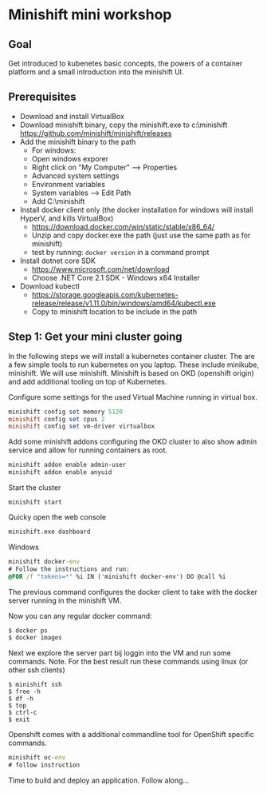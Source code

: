 # Minishift mini workshop


## Goal
Get introduced to kubenetes basic concepts, the powers of a container platform and a small introduction into the minishift UI.

## Prerequisites
- Download and install VirtualBox
- Download minishift binary, copy the minishift.exe to c:\minishift
  https://github.com/minishift/minishift/releases
- Add the minishift binary to the path
  - For windows:
  - Open windows exporer
  - Right click on "My Computer" --> Properties
  - Advanced system settings
  - Environment variables
  - System variables --> Edit Path
  - Add C:\minishift
- Install docker client only (the docker installation for windows will install HyperV, and kills VirtualBox)
  - https://download.docker.com/win/static/stable/x86_64/
  - Unzip and copy docker.exe the path (just use the same path as for minishift)
  - test by running: `docker version` in a command prompt
- Install dotnet core SDK
  - https://www.microsoft.com/net/download
  - Choose .NET Core 2.1 SDK - Windows x64 Installer
- Download kubectl
  - https://storage.googleapis.com/kubernetes-release/release/v1.11.0/bin/windows/amd64/kubectl.exe
  - Copy to minishift location to be include in the path


## Step 1: Get your mini cluster going

In the following steps we will install a kubernetes container cluster. The are a few simple tools to run kubernetes on you laptop. These include minikube, minishift. 
We will use minishift. Minishift is based on OKD (openshift origin) and add additional tooling on top of Kubernetes. 


Configure some settings for the used Virtual Machine running in virtual box.

```powershell
minishift config set memory 5120
minishift config set cpus 2
minishift config set vm-driver virtualbox
```

Add some minishift addons configuring the OKD cluster to also show admin service and allow for running containers as root.

```powershell
minishift addon enable admin-user
minishift addon enable anyuid
```

Start the cluster

```
minishift start
```

Quicky open the web console
```sh
minishift.exe dashboard
```

Windows
```cmd
minishift docker-env
# Follow the instructions and run:
@FOR /f "tokens=*" %i IN ('minishift docker-env') DO @call %i
```

The previous command configures the docker client to take with the docker server running in the minishift VM.

Now you can any regular docker command:
```bash
$ docker ps
$ docker images
```


Next we explore the server part bij loggin into the VM and run some commands. Note. For the best result run these commands using linux (or other ssh clients)

```
$ minishift ssh
$ free -h
$ df -h
$ top
$ ctrl-c
$ exit
```

Openshift comes with a additional commandline tool for OpenShift specific commands.

```cmd
minishift oc-env
# follow instruction
```

Time to build and deploy an application. Follow along...


